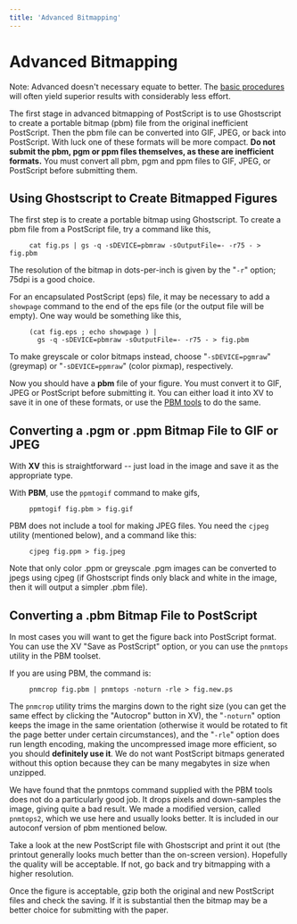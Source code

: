 ```yaml
---
title: 'Advanced Bitmapping'
---
```

Advanced Bitmapping
===================

<span class="note">Note:</span> Advanced doesn't necessary equate to
better. The [basic procedures](procedure) will often yield superior
results with considerably less effort.

The first stage in advanced bitmapping of PostScript is to use
Ghostscript to create a portable bitmap (pbm) file from the original
inefficient PostScript. Then the pbm file can be converted into GIF,
JPEG, or back into PostScript. With luck one of these formats will be
more compact. **Do not submit the pbm, pgm or ppm files themselves, as
these are inefficient formats.** You must convert all pbm, pgm and ppm
files to GIF, JPEG, or PostScript before submitting them.

Using Ghostscript to Create Bitmapped Figures
---------------------------------------------

The first step is to create a portable bitmap using Ghostscript. To
create a pbm file from a PostScript file, try a command like this,

         cat fig.ps | gs -q -sDEVICE=pbmraw -sOutputFile=- -r75 - > fig.pbm

The resolution of the bitmap in dots-per-inch is given by the "`-r`"
option; 75dpi is a good choice.

For an encapsulated PostScript (eps) file, it may be necessary to add a
`showpage` command to the end of the eps file (or the output file will
be empty). One way would be something like this,

         (cat fig.eps ; echo showpage ) |
           gs -q -sDEVICE=pbmraw -sOutputFile=- -r75 - > fig.pbm

To make greyscale or color bitmaps instead, choose "`-sDEVICE=pgmraw`"
(greymap) or "`-sDEVICE=ppmraw`" (color pixmap), respectively.

Now you should have a **pbm** file of your figure. You must convert it
to GIF, JPEG or PostScript before submitting it. You can either load it
into XV to save it in one of these formats, or use the [PBM
tools](software) to do the same.

Converting a .pgm or .ppm Bitmap File to GIF or JPEG
----------------------------------------------------

With **XV** this is straightforward -- just load in the image and save
it as the appropriate type.

With **PBM**, use the `ppmtogif` command to make gifs,

         ppmtogif fig.pbm > fig.gif

PBM does not include a tool for making JPEG files. You need the `cjpeg`
utility (mentioned below), and a command like this:

         cjpeg fig.ppm > fig.jpeg

Note that only color .ppm or greyscale .pgm images can be converted to
jpegs using cjpeg (if Ghostscript finds only black and white in the
image, then it will output a simpler .pbm file).

Converting a .pbm Bitmap File to PostScript
-------------------------------------------

In most cases you will want to get the figure back into PostScript
format. You can use the XV "Save as PostScript" option, or you can use
the `pnmtops` utility in the PBM toolset.

If you are using PBM, the command is:

         pnmcrop fig.pbm | pnmtops -noturn -rle > fig.new.ps

The `pnmcrop` utility trims the margins down to the right size (you can
get the same effect by clicking the "Autocrop" button in XV), the
"`-noturn`" option keeps the image in the same orientation (otherwise it
would be rotated to fit the page better under certain circumstances),
and the "`-rle`" option does run length encoding, making the
uncompressed image more efficient, so you should **definitely use it**.
We do not want PostScript bitmaps generated without this option because
they can be many megabytes in size when unzipped.

We have found that the pnmtops command supplied with the PBM tools does
not do a particularly good job. It drops pixels and down-samples the
image, giving quite a bad result. We made a modified version, called
`pnmtops2`, which we use here and usually looks better. It is included
in our autoconf version of pbm mentioned below.

Take a look at the new PostScript file with Ghostscript and print it out
(the printout generally looks much better than the on-screen version).
Hopefully the quality will be acceptable. If not, go back and try
bitmapping with a higher resolution.

Once the figure is acceptable, gzip both the original and new PostScript
files and check the saving. If it is substantial then the bitmap may be
a better choice for submitting with the paper.
